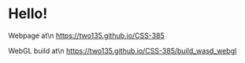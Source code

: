 <h1>Hello!</h1>


Webpage at\n
https://two135.github.io/CSS-385

WebGL build at\n
https://two135.github.io/CSS-385/build_wasd_webgl